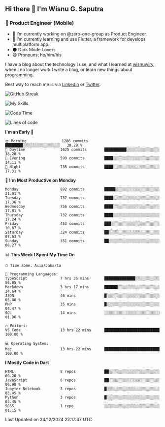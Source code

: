 ## Hi there 👋 I'm Wisnu G. Saputra

### :mobile_phone_off: Product Engineer (Mobile)

- 🔭 I’m currently working on @zero-one-group as Product Engineer.
- 🌱 I’m currently learning and use Flutter, a framework for develops multiplatform app.
- 🌑 Dark Mode Lovers
- 😄 Pronouns: he/him/his

I have a blog about the technology I use, and what I learned at [wisnuwiry](https://wisnuwiry.space/), when I no longer work I write a blog, or learn new things about programming.

Best way to reach me is via [Linkedin](https://www.linkedin.com/in/wisnu-saputra/) or [Twitter](https://twitter.com/wisnuwiry).

![GitHub Streak](https://streak-stats.demolab.com?user=wisnuwiry&theme=dark&hide_border=true)

![My Skills](https://skillicons.dev/icons?i=dart,flutter,kotlin,swift,go,js,css,neovim,git,linux&perline=5)

<!--START_SECTION:waka-->
![Code Time](http://img.shields.io/badge/Code%20Time-1%2C603%20hrs%2023%20mins-blue)

![Lines of code](https://img.shields.io/badge/From%20Hello%20World%20I%27ve%20Written-6.1%20million%20lines%20of%20code-blue)

**I'm an Early 🐤** 

```text
🌞 Morning                1286 commits        ████████░░░░░░░░░░░░░░░░░   30.29 % 
🌆 Daytime                1625 commits        ██████████░░░░░░░░░░░░░░░   38.28 % 
🌃 Evening                599 commits         ████░░░░░░░░░░░░░░░░░░░░░   14.11 % 
🌙 Night                  735 commits         ████░░░░░░░░░░░░░░░░░░░░░   17.31 % 
```
📅 **I'm Most Productive on Monday** 

```text
Monday                   892 commits         █████░░░░░░░░░░░░░░░░░░░░   21.01 % 
Tuesday                  737 commits         ████░░░░░░░░░░░░░░░░░░░░░   17.36 % 
Wednesday                756 commits         ████░░░░░░░░░░░░░░░░░░░░░   17.81 % 
Thursday                 732 commits         ████░░░░░░░░░░░░░░░░░░░░░   17.24 % 
Friday                   453 commits         ███░░░░░░░░░░░░░░░░░░░░░░   10.67 % 
Saturday                 324 commits         ██░░░░░░░░░░░░░░░░░░░░░░░   07.63 % 
Sunday                   351 commits         ██░░░░░░░░░░░░░░░░░░░░░░░   08.27 % 
```


📊 **This Week I Spent My Time On** 

```text
🕑︎ Time Zone: Asia/Jakarta

💬 Programming Languages: 
TypeScript               7 hrs 36 mins       ██████████████░░░░░░░░░░░   56.85 % 
Markdown                 3 hrs 17 mins       ██████░░░░░░░░░░░░░░░░░░░   24.64 % 
JSON                     46 mins             █░░░░░░░░░░░░░░░░░░░░░░░░   05.80 % 
PHP                      35 mins             █░░░░░░░░░░░░░░░░░░░░░░░░   04.47 % 
SQL                      14 mins             ░░░░░░░░░░░░░░░░░░░░░░░░░   01.86 % 

🔥 Editors: 
VS Code                  13 hrs 22 mins      █████████████████████████   100.00 % 

💻 Operating System: 
Mac                      13 hrs 22 mins      █████████████████████████   100.00 % 
```

**I Mostly Code in Dart** 

```text
HTML                     8 repos             ██░░░░░░░░░░░░░░░░░░░░░░░   09.20 % 
JavaScript               6 repos             ██░░░░░░░░░░░░░░░░░░░░░░░   06.90 % 
Jupyter Notebook         3 repos             █░░░░░░░░░░░░░░░░░░░░░░░░   03.45 % 
Python                   3 repos             █░░░░░░░░░░░░░░░░░░░░░░░░   03.45 % 
SCSS                     1 repo              ░░░░░░░░░░░░░░░░░░░░░░░░░   01.15 % 
```




 Last Updated on 24/12/2024 22:17:47 UTC
<!--END_SECTION:waka-->
